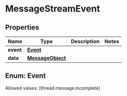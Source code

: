 

# MessageStreamEvent


## Properties

Name | Type | Description | Notes
------------ | ------------- | ------------- | -------------
**event** | [**Event**](#Event) |  | 
**data** | [**MessageObject**](MessageObject.md) |  | 


## Enum: Event
Allowed values: [thread.message.incomplete]




